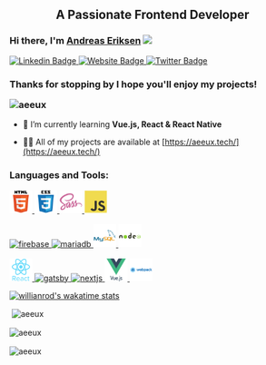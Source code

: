 <h2 align="center">A Passionate Frontend Developer</h2>

### Hi there, I'm <a href="https://aeeux.tech" rel="nofollow">Andreas Eriksen</a> <img src="https://camo.githubusercontent.com/e8e7b06ecf583bc040eb60e44eb5b8e0ecc5421320a92929ce21522dbc34c891/68747470733a2f2f6d656469612e67697068792e636f6d2f6d656469612f6876524a434c467a6361737252346961377a2f67697068792e676966" width="25rem">

<!--Linkedin-->

<a href="https://linkedin.com/in/andreas-erik-eriksen/" rel="nofollow">
<img src="https://camo.githubusercontent.com/93ca47e21e17f622a41d26d599e008e4c30b8a322186f18019bc43d54f57b0c9/68747470733a2f2f696d672e736869656c64732e696f2f62616467652f2d4c696e6b6564496e2d3065373661383f7374796c653d666c61742d737175617265266c6f676f3d4c696e6b6564696e266c6f676f436f6c6f723d7768697465" alt="Linkedin Badge" data-canonical-src="https://img.shields.io/badge/-LinkedIn-0e76a8?style=flat-square&amp;logo=Linkedin&amp;logoColor=white" style="max-width:100%;">
</a>

<!--Portfolio-->
<a href="https://aeeux.tech/" rel="nofollow">
<img src="https://camo.githubusercontent.com/58303f0576559ea5bd6dad66e2a43cdab19d1902f1d4bdf693e8c0956dc1b46a/68747470733a2f2f696d672e736869656c64732e696f2f62616467652f576562736974652d3362353939383f7374796c653d666c61742d737175617265266c6f676f3d676f6f676c652d6368726f6d65266c6f676f436f6c6f723d7768697465" alt="Website Badge" data-canonical-src="https://img.shields.io/badge/Website-3b5998?style=flat-square&amp;logo=google-chrome&amp;logoColor=white" style="max-width:100%;">
</a>

<!--Twitter-->
<a href="https://twitter.com/aeeux_tech" rel="nofollow">
<img src="https://camo.githubusercontent.com/d187e41f9b00fe3127bc70c57e0bef354ef4c881e96489d3dc8dc0215e5d5ef8/68747470733a2f2f696d672e736869656c64732e696f2f62616467652f2d547769747465722d3030616365653f7374796c653d666c61742d737175617265266c6f676f3d54776974746572266c6f676f436f6c6f723d7768697465" alt="Twitter Badge" data-canonical-src="https://img.shields.io/badge/-Twitter-00acee?style=flat-square&amp;logo=Twitter&amp;logoColor=white" style="max-width:100%;">
</a>

<!--Visits counter-->
<h3>
Thanks for stopping by I hope you'll enjoy my projects! &nbsp; 
  <a target="_blank" rel="noopener noreferrer" 
     <br><br><p align="left"> <img src="https://komarev.com/ghpvc/?username=aeeux&label=Profile%20views&color=0e75b6&style=flat" alt="aeeux" /> </p>
  </a>
</h3>

- 🌱 I’m currently learning **Vue.js, React & React Native**

- 👨‍💻 All of my projects are available at [https://aeeux.tech/](https://aeeux.tech/)

<h3 align="left">Languages and Tools:</h3>
<p align="left">
  
  <a href="https://www.w3.org/html/" target="_blank"> 
    <img src="https://raw.githubusercontent.com/devicons/devicon/master/icons/html5/html5-original-wordmark.svg" alt="html5" width="40" height="40"/> 
  </a> 
  
  <a href="https://www.w3schools.com/css/" target="_blank"> 
    <img src="https://raw.githubusercontent.com/devicons/devicon/master/icons/css3/css3-original-wordmark.svg" alt="css3" width="40" height="40"/> 
  </a>
  
  <a href="https://sass-lang.com" target="_blank"> 
    <img src="https://raw.githubusercontent.com/devicons/devicon/master/icons/sass/sass-original.svg" alt="sass" width="40" height="40"/> 
  </a> 
  
  <a href="https://developer.mozilla.org/en-US/docs/Web/JavaScript" target="_blank"> 
    <img src="https://raw.githubusercontent.com/devicons/devicon/master/icons/javascript/javascript-original.svg" alt="javascript" width="40" height="40"/> 
  </a>
  <br><br>
  <a href="https://firebase.google.com/" target="_blank"> 
    <img src="https://www.vectorlogo.zone/logos/firebase/firebase-icon.svg" alt="firebase" width="40" height="40"/> 
  </a>

  <a href="https://mariadb.org/" target="_blank"> 
    <img src="https://www.vectorlogo.zone/logos/mariadb/mariadb-icon.svg" alt="mariadb" width="40" height="40"/> 
  </a> 
  
  <a href="https://www.mysql.com/" target="_blank"> 
    <img src="https://raw.githubusercontent.com/devicons/devicon/master/icons/mysql/mysql-original-wordmark.svg" alt="mysql" width="40" height="40"/> 
  </a>
  
  <a href="https://nodejs.org" target="_blank"> 
    <img src="https://raw.githubusercontent.com/devicons/devicon/master/icons/nodejs/nodejs-original-wordmark.svg" alt="nodejs" width="40" height="40"/> 
  </a>
  <br><br>
  <a href="https://reactjs.org/" target="_blank"> 
    <img src="https://raw.githubusercontent.com/devicons/devicon/master/icons/react/react-original-wordmark.svg" alt="react" width="40" height="40"/> 
  </a>
  
  <a href="https://www.gatsbyjs.com/" target="_blank"> 
    <img src="https://www.vectorlogo.zone/logos/gatsbyjs/gatsbyjs-icon.svg" alt="gatsby" width="40" height="40"/> 
  </a>
  
  <a href="https://nextjs.org/" target="_blank"> 
    <img src="https://cdn.worldvectorlogo.com/logos/nextjs-3.svg" alt="nextjs" width="40" height="40"/> 
  </a> 
  
  <a href="https://vuejs.org/" target="_blank"> 
    <img src="https://raw.githubusercontent.com/devicons/devicon/master/icons/vuejs/vuejs-original-wordmark.svg" alt="vuejs" width="40" height="40"/> 
  </a> 
  
  <a href="https://webpack.js.org" target="_blank"> 
    <img src="https://raw.githubusercontent.com/devicons/devicon/d00d0969292a6569d45b06d3f350f463a0107b0d/icons/webpack/webpack-original-wordmark.svg" alt="webpack" width="40" height="40"/> 
  </a>
</p>

[![willianrod's wakatime stats](https://github-readme-stats.vercel.app/api/wakatime?username=aeeux)](https://github.com/anuraghazra/github-readme-stats)

<p>&nbsp;<img align="center" width="375px" src="https://github-readme-stats.vercel.app/api?username=aeeux&show_icons=true&theme=radical" alt="aeeux" /></p>

<p><img align="center" width="380px" src="https://github-readme-stats.vercel.app/api/top-langs?username=aeeux&show_icons=true&locale=en&layout=compact&theme=radical" alt="aeeux" /></p>

<p><img align="center" width="380px" src="https://github-readme-streak-stats.herokuapp.com/?user=aeeux&theme=radical" alt="aeeux" /></p>
